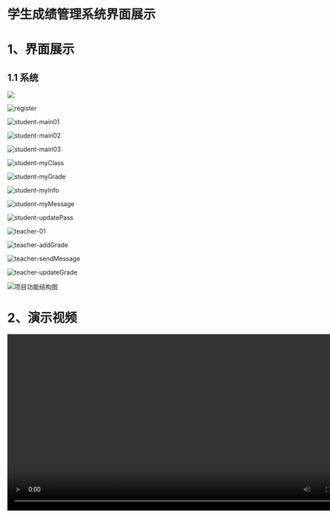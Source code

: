 # 学生成绩管理系统界面展示

# 1、界面展示

## 1.1 系统

![](https://github.com/kleinlsl/XSGManage/blob/master/project-file/image/login.png)

![register](https://github.com/kleinlsl/XSGManage/blob/master/project-file/image/register.png)

![student-main01](https://github.com/kleinlsl/XSGManage/blob/master/project-file/image/student-main01.png)

![student-main02](https://github.com/kleinlsl/XSGManage/blob/master/project-file/image/student-main02.png)

![student-main03](https://github.com/kleinlsl/XSGManage/blob/master/project-file/image/student-main03.png)

![student-myClass](https://github.com/kleinlsl/XSGManage/blob/master/project-file/image/student-myClass.png)

![student-myGrade](https://github.com/kleinlsl/XSGManage/blob/master/project-file/image/student-myGrade.png)

![student-myInfo](https://github.com/kleinlsl/XSGManage/blob/master/project-file/image/student-myInfo.png)

![student-myMessage](https://github.com/kleinlsl/XSGManage/blob/master/project-file/image/student-myMessage.png)

![student-updatePass](https://github.com/kleinlsl/XSGManage/blob/master/project-file/image/student-updatePass.png)

![teacher-01](https://github.com/kleinlsl/XSGManage/blob/master/project-file/image/teacher-01.png)

![teacher-addGrade](https://github.com/kleinlsl/XSGManage/blob/master/project-file/image/teacher-addGrade.png)

![teacher-sendMessage](https://github.com/kleinlsl/XSGManage/blob/master/project-file/image/teacher-sendMessage.png)

![teacher-updateGrade](https://github.com/kleinlsl/XSGManage/blob/master/project-file/image/teacher-updateGrade.png)

![项目功能结构图](https://github.com/kleinlsl/XSGManage/blob/master/project-file/image/项目功能结构图.png)


# 2、演示视频
<video width="800" >
    <source src="https://github.com/kleinlsl/XSGManage/blob/master/project-file/video/show-how.mp4" type="video/mp4"/>
</video>

